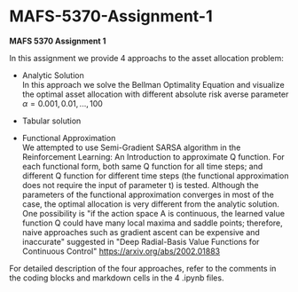 # MAFS-5370-Assignment-1

**MAFS 5370 Assignment 1**

In this assignment we provide 4 approachs to the asset allocation problem:

-   Analytic Solution\
    In this approach we solve the Bellman Optimality Equation and visualize the optimal asset allocation with different absolute risk averse parameter $\alpha = 0.001,0.01,...,100$

-   Tabular solution

-   Functional Approximation\
    We attempted to use Semi-Gradient SARSA algorithm in the Reinforcement Learning: An Introduction to approximate Q function. For each functional form, both same Q function for all time steps; and different Q function for different time steps (the functional approximation does not require the input of parameter t) is tested. Although the parameters of the functional approximation converges in most of the case, the optimal allocation is very different from the analytic solution.\
    One possibility is "if the action space A is continuous, the learned value function Q could have many local maxima and saddle points; therefore, naive approaches such as gradient ascent can be expensive and inaccurate" suggested in "Deep Radial-Basis Value Functions for Continuous Control" <https://arxiv.org/abs/2002.01883>

For detailed description of the four approaches, refer to the comments in the coding blocks and markdown cells in the 4 .ipynb files.
